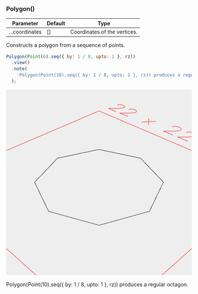 ### Polygon()
Parameter|Default|Type
---|---|---
...coordinates|[]|Coordinates of the vertices.

Constructs a polygon from a sequence of points.

```JavaScript
Polygon(Point(6).seq({ by: 1 / 8, upto: 1 }, rz))
  .view()
  .note(
    'Polygon(Point(10).seq({ by: 1 / 8, upto: 1 }, rz)) produces a regular octagon.'
  );
```

![Image](Polygon.md.0.png)

Polygon(Point(10).seq({ by: 1 / 8, upto: 1 }, rz)) produces a regular octagon.
